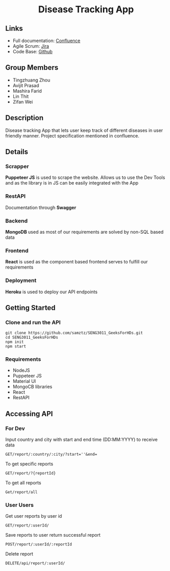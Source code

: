 


<h1 align="center"> Disease Tracking App 
</h1>



## Links
* Full documentation: [Confluence](https://unswseng.atlassian.net/wiki/spaces/SE3Y22G14/overview)
* Agile Scrum: [Jira](https://unswseng.atlassian.net/jira/your-work)
* Code Base: [Github](https://github.com/samztz/SENG3011_GeeksForHDs)

## Group Members

- Tingzhuang Zhou
- Avijit Prasad
- Mashira Farid
- Lin Thit
- Zifan Wei

## Description

Disease tracking App that lets user keep track of different diseases in user friendly manner. Project specification mentioned in confluence.

## Details

### Scrapper

**Puppeteer JS** is used to scrape the website. Allows us to use the Dev Tools and as the library is in JS can be easily integrated with the App

### RestAPI

Documentation through **Swagger**

### Backend

**MongoDB** used as most of our requirements are solved by non-SQL based data

### Frontend

**React** is used as the component based frontend serves to fulfill our requirements

### Deployment

**Heroku** is used to deploy our API endpoints

## Getting Started

### Clone and run the API

```console
git clone https://github.com/samztz/SENG3011_GeeksForHDs.git
cd SENG3011_GeeksForHDs
npm init
npm start
```

### Requirements

- NodeJS
- Puppeteer JS
- Material UI
- MongoCB libraries
- React
- RestAPI

## Accessing API

### For Dev

Input country and city with start and end time (DD:MM:YYYY) to receive data
```console
GET/report/:country/:city/?start=''&end=
```

To get specific reports
```console
GET/report/?{reportId} 
```

To get all reports
```console
Get/report/all
```

### User Users

Get user reports by user id
```console
GET/report/:userId/
```

Save reports to user return successful report
```console
POST/report/:userId/:reportId
```

Delete report
```console
DELETE/api/report/:userId/
```
